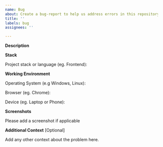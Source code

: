 ```yaml
---
name: Bug
about: Create a bug-report to help us address errors in this repository
title: ''
labels: bug
assignees: ''

---
```


**Description**

<!--Enter a clear and concise description of what the bug is-->

**Stack**

Project stack or language (eg. Frontend):

**Working Environment**

Operating System (e.g Windows, Linux):

Browser (eg. Chrome):

Device (eg. Laptop or Phone):

**Screenshots**

Please add a screenshot if applicable

**Additional Context** [Optional] 

Add any other context about the problem here.

